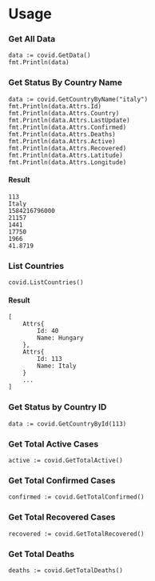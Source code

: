 # Usage

### Get All Data

    data := covid.GetData()
    fmt.Println(data)

### Get Status By Country Name

    data := covid.GetCountryByName("italy")
    fmt.Println(data.Attrs.Id)
    fmt.Println(data.Attrs.Country)
    fmt.Println(data.Attrs.LastUpdate)
    fmt.Println(data.Attrs.Confirmed)
    fmt.Println(data.Attrs.Deaths)
    fmt.Println(data.Attrs.Active)
    fmt.Println(data.Attrs.Recovered)
    fmt.Println(data.Attrs.Latitude)
    fmt.Println(data.Attrs.Longitude)

#### Result

    113
    Italy
    1584216796000
    21157
    1441
    17750
    1966
    41.8719

### List Countries

    covid.ListCountries()

#### Result

    [
        Attrs{
            Id: 40
            Name: Hungary
        },
        Attrs{
            Id: 113
            Name: Italy
        }
        ...
    ]

### Get Status by Country ID

    data := covid.GetCountryById(113)

### Get Total Active Cases

    active := covid.GetTotalActive()

### Get Total Confirmed Cases

    confirmed := covid.GetTotalConfirmed()

### Get Total Recovered Cases

    recovered := covid.GetTotalRecovered()

### Get Total Deaths

    deaths := covid.GetTotalDeaths()
